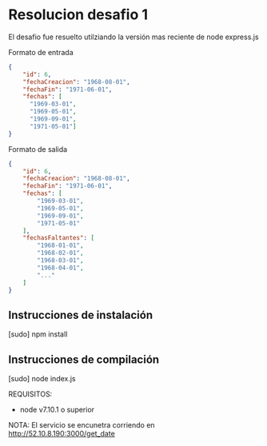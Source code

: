# Resolucion desafio 1
El desafio fue resuelto utilziando la versión mas reciente de node express.js

Formato de entrada

```json
{
    "id": 6,
    "fechaCreacion": "1968-08-01",
    "fechaFin": "1971-06-01",
    "fechas": [
      "1969-03-01",
      "1969-05-01",
      "1969-09-01",
      "1971-05-01"]
}
```

Formato de salida

```json
{
    "id": 6,
    "fechaCreacion": "1968-08-01",
    "fechaFin": "1971-06-01",
    "fechas": [
        "1969-03-01",
        "1969-05-01",
        "1969-09-01",
        "1971-05-01"
    ],
    "fechasFaltantes": [
        "1968-01-01",
        "1968-02-01",
        "1968-03-01",
        "1968-04-01",
        "..."
    ]
}
```

## Instrucciones de instalación
[sudo] npm install

## Instrucciones de compilación
[sudo] node index.js

REQUISITOS:
-  node v7.10.1 o superior

NOTA:
El servicio se encunetra corriendo en http://52.10.8.190:3000/get_date 
